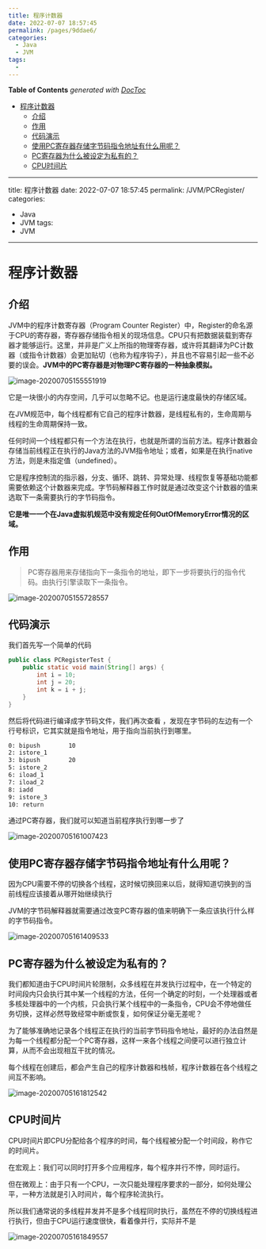 ```yaml
---
title: 程序计数器
date: 2022-07-07 18:57:45
permalink: /pages/9ddae6/
categories:
  - Java
  - JVM
tags:
  - 
---
```

<!-- START doctoc generated TOC please keep comment here to allow auto update -->
<!-- DON'T EDIT THIS SECTION, INSTEAD RE-RUN doctoc TO UPDATE -->
**Table of Contents**  *generated with [DocToc](https://github.com/thlorenz/doctoc)*

- [程序计数器](#%E7%A8%8B%E5%BA%8F%E8%AE%A1%E6%95%B0%E5%99%A8)
  - [介绍](#%E4%BB%8B%E7%BB%8D)
  - [作用](#%E4%BD%9C%E7%94%A8)
  - [代码演示](#%E4%BB%A3%E7%A0%81%E6%BC%94%E7%A4%BA)
  - [使用PC寄存器存储字节码指令地址有什么用呢？](#%E4%BD%BF%E7%94%A8pc%E5%AF%84%E5%AD%98%E5%99%A8%E5%AD%98%E5%82%A8%E5%AD%97%E8%8A%82%E7%A0%81%E6%8C%87%E4%BB%A4%E5%9C%B0%E5%9D%80%E6%9C%89%E4%BB%80%E4%B9%88%E7%94%A8%E5%91%A2)
  - [PC寄存器为什么被设定为私有的？](#pc%E5%AF%84%E5%AD%98%E5%99%A8%E4%B8%BA%E4%BB%80%E4%B9%88%E8%A2%AB%E8%AE%BE%E5%AE%9A%E4%B8%BA%E7%A7%81%E6%9C%89%E7%9A%84)
  - [CPU时间片](#cpu%E6%97%B6%E9%97%B4%E7%89%87)

<!-- END doctoc generated TOC please keep comment here to allow auto update -->

---
title: 程序计数器
date: 2022-07-07 18:57:45
permalink: /JVM/PCRegister/
categories:
  - Java
  - JVM
tags:
  - JVM
---
# 程序计数器

## 介绍

JVM中的程序计数寄存器（Program Counter Register）中，Register的命名源于CPU的寄存器，寄存器存储指令相关的现场信息。CPU只有把数据装载到寄存器才能够运行。这里，并非是广义上所指的物理寄存器，或许将其翻译为PC计数器（或指令计数器）会更加贴切（也称为程序钩子），并且也不容易引起一些不必要的误会。**JVM中的PC寄存器是对物理PC寄存器的一种抽象模拟。**

![image-20200705155551919](https://images.zaiolos.top/images/image-20200705155551919.png)

它是一块很小的内存空间，几乎可以忽略不记。也是运行速度最快的存储区域。

在JVM规范中，每个线程都有它自己的程序计数器，是线程私有的，生命周期与线程的生命周期保持一致。

任何时间一个线程都只有一个方法在执行，也就是所谓的当前方法。程序计数器会存储当前线程正在执行的Java方法的JVM指令地址；或者，如果是在执行native方法，则是未指定值（undefined）。

它是程序控制流的指示器，分支、循环、跳转、异常处理、线程恢复等基础功能都需要依赖这个计数器来完成。字节码解释器工作时就是通过改变这个计数器的值来选取下一条需要执行的字节码指令。

**它是唯一一个在Java虚拟机规范中没有规定任何OutOfMemoryError情况的区域。**

## 作用

> PC寄存器用来存储指向下一条指令的地址，即下一步将要执行的指令代码。由执行引擎读取下一条指令。

![image-20200705155728557](https://images.zaiolos.top/images/image-20200705155728557.png)

## 代码演示

我们首先写一个简单的代码

```java
public class PCRegisterTest {
    public static void main(String[] args) {
        int i = 10;
        int j = 20;
        int k = i + j;
    }
}
```

然后将代码进行编译成字节码文件，我们再次查看 ，发现在字节码的左边有一个行号标识，它其实就是指令地址，用于指向当前执行到哪里。

```bash
0: bipush        10
2: istore_1
3: bipush        20
5: istore_2
6: iload_1
7: iload_2
8: iadd
9: istore_3
10: return
```

通过PC寄存器，我们就可以知道当前程序执行到哪一步了 

![image-20200705161007423](https://images.zaiolos.top/images/image-20200705161007423.png)

## 使用PC寄存器存储字节码指令地址有什么用呢？

因为CPU需要不停的切换各个线程，这时候切换回来以后，就得知道切换到的当前线程应该接着从哪开始继续执行

JVM的字节码解释器就需要通过改变PC寄存器的值来明确下一条应该执行什么样的字节码指令。

![image-20200705161409533](https://images.zaiolos.top/images/image-20200705161409533.png)

## PC寄存器为什么被设定为私有的？

我们都知道由于CPU时间片轮限制，众多线程在并发执行过程中，在一个特定的时间段内只会执行其中某一个线程的方法，任何一个确定的时刻，一个处理器或者多核处理器中的一个内核，只会执行某个线程中的一条指令，CPU会不停地做任务切换，这样必然导致经常中断或恢复，如何保证分毫无差呢？

为了能够准确地记录各个线程正在执行的当前字节码指令地址，最好的办法自然是为每一个线程都分配一个PC寄存器，这样一来各个线程之间便可以进行独立计算，从而不会出现相互干扰的情况。

每个线程在创建后，都会产生自己的程序计数器和栈帧，程序计数器在各个线程之间互不影响。

![image-20200705161812542](https://images.zaiolos.top/images/image-20200705161812542.png)

## CPU时间片

CPU时间片即CPU分配给各个程序的时间，每个线程被分配一个时间段，称作它的时间片。

在宏观上：我们可以同时打开多个应用程序，每个程序并行不悖，同时运行。

但在微观上：由于只有一个CPU，一次只能处理程序要求的一部分，如何处理公平，一种方法就是引入时间片，每个程序轮流执行。

所以我们通常说的多线程并发并不是多个线程同时执行，虽然在不停的切换线程进行执行，但由于CPU运行速度很快，看着像并行，实际并不是

![image-20200705161849557](https://images.zaiolos.top/images/image-20200705161849557.png)